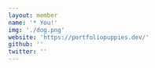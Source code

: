 ```yaml
---
layout: member
name: '* You!'
img: './dog.png'
website: 'https://portfoliopuppies.dev/'
github: ''
twitter: ''
---
```


